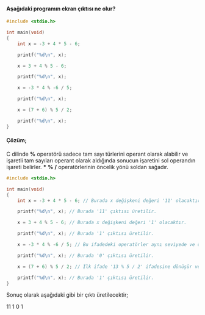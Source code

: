 #### Aşağıdaki programın ekran çıktısı ne olur?

```C
#include <stdio.h>

int main(void)
{
	int x = -3 + 4 * 5 - 6;

	printf("%d\n", x);

	x = 3 + 4 % 5 - 6;

	printf("%d\n", x);

	x = -3 * 4 % -6 / 5;

	printf("%d\n", x);

	x = (7 + 6) % 5 / 2;

	printf("%d\n", x);
}
```

#### Çözüm;


C dilinde **%** operatörü sadece tam sayı türlerini operant olarak alabilir ve işaretli tam sayıları operant olarak aldığında sonucun işaretini sol operandın işareti belirler.
__*__ **%** **/** operatörlerinin öncelik yönü soldan sağadır.

```C
#include <stdio.h>

int main(void)
{
	int x = -3 + 4 * 5 - 6; // Burada x değişkeni değeri '11' olacaktır.

	printf("%d\n", x); // Burada '11' çıktısı üretilir.

	x = 3 + 4 % 5 - 6; // Burada x değişkeni değeri '1' olacaktır.

	printf("%d\n", x); // Burada '1' çıktısı üretilir.

	x = -3 * 4 % -6 / 5; // Bu ifadedeki operatörler aynı seviyede ve öncelik yönü sağdan soladır, x değişkeni değeri '0' olacaktır.

	printf("%d\n", x); // Burada '0' çıktısı üretilir.

	x = (7 + 6) % 5 / 2; // İlk ifade '13 % 5 / 2' ifadesine dönüşür ve bu ifade de '3/2' ifadesine dönüşür, x değişkeni değeri '1' olacaktır.

	printf("%d\n", x); // Burada '1' çıktısı üretilir.
}
```

Sonuç olarak aşağıdaki gibi bir çıktı üretilecektir;

11
1
0
1